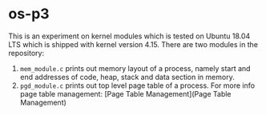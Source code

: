 # os-p3

This is an experiment on kernel modules which is tested on Ubuntu 18.04 LTS which is shipped with kernel version 4.15. 
There are two modules in the repository:
1. `mem_module.c` prints out memory layout of a process, namely start and end addresses of code, heap, stack and data section in memory.
2. `pgd_module.c` prints out top level page table of a process. For more info page table management: [Page Table Management](Page Table Management)

